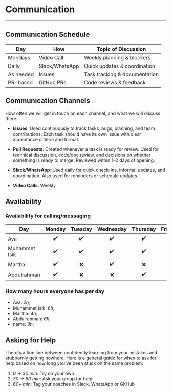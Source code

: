 <!--
    this template is for inspiration, feel free to change it however you like!

    Careful! be sure to protect your privacy when filling out this document
        everything you write here will be public
        so share only what you are comfortable sharing online
        you can share the rest in confidence with you group by another channel
-->

# Communication

---

## Communication Schedule

| Day      | How       | Topic of Discussion         |
|----------|-----------|------------------------------|
| Mondays  | Video Call | Weekly planning & blockers   |
| Daily    | Slack/WhatsApp   | Quick updates & coordination |
| As needed| Issues     | Task tracking & documentation|
| PR-based | GitHub PRs | Code reviews & feedback      |

## Communication Channels

How often we will get in touch on each channel, and what we will discuss there:

- **Issues**: Used continuously to track tasks, bugs, planning, and team
contributions. Each task should have
its own issue with clear acceptance criteria and format.

- **Pull Requests**: Created whenever a task is ready for review.
Used for technical discussion,
code/doc review, and decisions on whether something is ready to merge.
Reviewed within 1–2 days of opening.

- **Slack/WhatsApp**: Used daily for quick check-ins, informal updates, and coordination.
  Also used for reminders or schedule updates.

- **Video Calls**: Weekly

## Availability

### Availability for calling/messaging

| Day    | Monday | Tuesday | Wednesday | Thursday | Friday | Saturday | Sunday |
| ------ | :----: | :-----: | :-------: | :------: | :----: | :------: | :----: |
| Ava    |  ✔️    |✔️      |✔️         |✔️|        ❌|    ❌      |  ✔️      |
| Muhammet Isik   |  ✔️    |✔️      |✔️         |✔️|        ✔️|    ✔️   |  ❌|
| Martha| ✔️      | ❌     | ✔️     | ❌   |    ✔️  |        ✔️|      ❌     |
| Abdulrahman| ✔️      | ❌     | ❌     | ✔️   |    ❌  |        ✔️|      ✔️     |

### How many hours everyone has per day

- Ava: _2h_;
- Muhammet Isik: _6h_;
- Martha: _4h_;
- Abdulrahman: _6h_;
- name: _3h_;

## Asking for Help

There's a fine line between confidently learning from your mistakes and
stubbornly getting nowhere. Here is a general guide for when to ask for help
based on how long you’ve been stuck on the same problem:

1. _0 → 30 min_: Try on your own
2. _30 → 60 min_: Ask your group for help
3. _60+ min_: Tag your coaches in Slack, WhatsApp or GitHub
